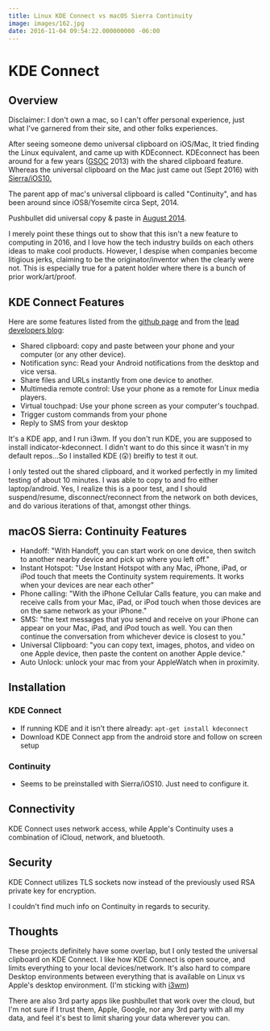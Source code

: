 ```yaml
---
title: Linux KDE Connect vs macOS Sierra Continuity
image: images/162.jpg
date: 2016-11-04 09:54:22.000000000 -06:00
---
```


# KDE Connect

## Overview
Disclaimer: I don't own a mac, so I can't offer personal experience, just what I've garnered from their site, and other folks experiences.

After seeing someone demo universal clipboard on iOS/Mac, It tried finding the Linux equivalent, and came up with KDEconnect. KDEconnect has been around for a few years ([GSOC](https://albertvaka.wordpress.com/2013/08/05/introducing-kde-connect/) 2013) with the shared clipboard feature.  Whereas the universal clipboard on the Mac just came out (Sept 2016) with [Sierra/iOS10.](https://support.apple.com/kb/PH25168?locale=en_US&viewlocale=en_US) 

The parent app of mac's universal clipboard is called "Continuity", and has been around since iOS8/Yosemite circa Sept, 2014.

Pushbullet did universal copy & paste in [August 2014](https://blog.pushbullet.com/2014/08/20/introducing-universal-copy-and-paste/).

I merely point these things out to show that this isn't a new feature to computing in 2016, and I love how the tech industry builds on each others ideas to make cool products. However, I despise when companies become litigious jerks, claiming to be the originator/inventor when the clearly were not. This is especially true for a patent holder where there is a bunch of prior work/art/proof.

## KDE Connect Features
Here are some features listed from the [github page](https://github.com/albertvaka/kdeconnect-kde) and from the [lead developers blog](https://albertvaka.wordpress.com):

* Shared clipboard: copy and paste between your phone and your computer (or any other device).
* Notification sync: Read your Android notifications from the desktop and vice versa.
* Share files and URLs instantly from one device to another.
* Multimedia remote control: Use your phone as a remote for Linux media players.
* Virtual touchpad: Use your phone screen as your computer's touchpad.
* Trigger custom commands from your phone
* Reply to SMS from your desktop

It's a KDE app, and I run i3wm. If you don't run KDE, you are supposed to install indicator-kdeconnect. I didn't want to do this since it wasn't in my default repos...So I installed KDE (😲) breifly to test it out.

I only tested out the shared clipboard, and it worked perfectly in my limited testing of about 10 minutes. I was able to copy to and fro either laptop/android. Yes, I realize this is a poor test, and I should suspend/resume, disconnect/reconnect from the network on both devices, and do various iterations of that, amongst other things. 

## macOS Sierra: Continuity Features
* Handoff: "With Handoff, you can start work on one device, then switch to another nearby device and pick up where you left off."
* Instant Hotspot: "Use Instant Hotspot with any Mac, iPhone, iPad, or iPod touch that meets the Continuity system requirements. It works when your devices are near each other"
* Phone calling: "With the iPhone Cellular Calls feature, you can make and receive calls from your Mac, iPad, or iPod touch when those devices are on the same network as your iPhone."
* SMS: "the text messages that you send and receive on your iPhone can appear on your Mac, iPad, and iPod touch as well. You can then continue the conversation from whichever device is closest to you."
* Universal Clipboard: "you can copy text, images, photos, and video on one Apple device, then paste the content on another Apple device."
* Auto Unlock: unlock your mac from your AppleWatch when in proximity.

## Installation

### KDE Connect

* If running KDE and it isn't there already:
	 `apt-get install kdeconnect`
* Download KDE Connect app from the android store and follow on screen setup 

### Continuity
* Seems to be preinstalled with Sierra/iOS10. Just need to configure it.

## Connectivity
KDE Connect uses network access, while Apple's Continuity uses a combination of iCloud, network, and  bluetooth.

## Security
KDE Connect utilizes  TLS sockets now instead of the previously used RSA private key for encryption.

I couldn't find much info on Continuity in regards to security.

## Thoughts
These projects definitely have some overlap, but I only tested the universal clipboard on KDE Connect.  I like how KDE Connect is open source, and limits everything to your local devices/network. It's also hard to compare Desktop environments between everything that is available on Linux vs Apple's desktop environment. (I'm sticking with [i3wm](http://i3wm.org/))

There are also 3rd party apps like pushbullet that work over the cloud, but I'm not sure if I trust them, Apple, Google, nor any 3rd party with all my data, and feel it's best to limit sharing your data wherever you can.

